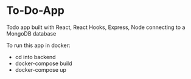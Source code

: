 # To-Do-App

Todo app built with React, React Hooks, Express, Node connecting to a MongoDB database

To run this app in docker:

* cd into backend
* docker-compose build
* docker-compose up
